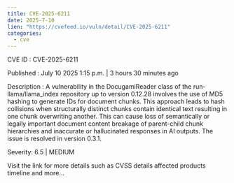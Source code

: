 ```yaml
--- 
title: CVE-2025-6211
date: 2025-7-10
lien: "https://cvefeed.io/vuln/detail/CVE-2025-6211"
categories:
  - cve
---
```


CVE ID : CVE-2025-6211

Published :  July 10
2025
1:15 p.m. | 3 hours
30 minutes ago

Description : A vulnerability in the DocugamiReader class of the run-llama/llama_index repository
up to version 0.12.28
involves the use of MD5 hashing to generate IDs for document chunks. This approach leads to hash collisions when structurally distinct chunks contain identical text
resulting in one chunk overwriting another. This can cause loss of semantically or legally important document content
breakage of parent-child chunk hierarchies
and inaccurate or hallucinated responses in AI outputs. The issue is resolved in version 0.3.1.

Severity: 6.5 | MEDIUM

Visit the link for more details
such as CVSS details
affected products
timeline
and more...
